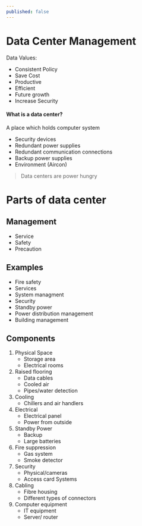 ```yaml
---
published: false
---
```

# Data Center Management

Data Values:
- Consistent Policy
- Save Cost
- Productive
- Efficient
- Future growth
- Increase Security

#### What is a data center?

A place which holds computer system
- Security devices
- Redundant power supplies
- Redundant communication connections
- Backup power supplies
- Environment (Aircon)

> Data centers are power hungry

# Parts of data center

## Management

- Service
- Safety
- Precaution

## Examples
- Fire safety
- Services
- System managment
- Security
- Standby power
- Power distribution management
- Building management

## Components
1. Physical Space
	- Storage area
    - Electrical rooms
2. Raised flooring
	- Data cables
    - Cooled air
    - Pipes/water detection
3. Cooling
	- Chillers and air handlers
4. Electrical
	- Electrical panel
    - Power from outside
5. Standby Power
	- Backup
    - Large batteries
6. Fire suppression
	- Gas system
    - Smoke detector
7. Security
	- Physical/cameras
    - Access card Systems
8. Cabling
	- Fibre housing
    - Different types of connectors
9. Computer equipment
	- IT equipment
    - Server/ router
    
